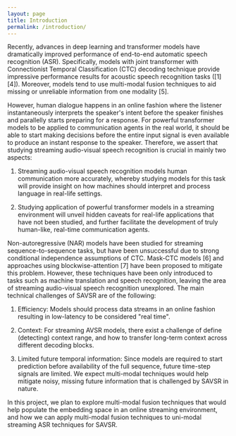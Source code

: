 ```yaml
---
layout: page
title: Introduction
permalink: /introduction/
---
```


Recently, advances in deep learning and transformer models have dramatically improved performance of end-to-end automatic speech recognition (ASR). Specifically, models with joint transformer with Connectionist Temporal Classification (CTC) decoding technique provide impressive performance results for acoustic speech recognition tasks ([1] [4]). Moreover, models tend to use multi-modal fusion techniques to aid missing or unreliable information from one modality [5].

However, human dialogue happens in an online fashion where the listener instantaneously interprets the speaker's intent before the speaker finishes and parallelly starts preparing for a response. For powerful transformer models to be applied to communication agents in the real world, it should be able to start making decisions before the entire input signal is even available to produce an instant response to the speaker. 
Therefore, we assert that studying streaming audio-visual speech recognition is crucial in mainly two aspects:

1. Streaming audio-visual speech recognition models human communication more accurately, whereby studying models for this task will provide insight on how machines should interpret and process language in real-life settings.

2. Studying application of powerful transformer models in a streaming environment will unveil hidden caveats for real-life applications that have not been studied, and further facilitate the development of truly human-like, real-time communication agents.


Non-autoregressive (NAR) models have been studied for streaming sequence-to-sequence tasks, but have been unsuccessful due to strong conditional independence assumptions of CTC. Mask-CTC models [6] and approaches using blockwise-attention [7] have been proposed to mitigate this problem. However, these techniques have been only introduced to tasks such as machine translation and speech recognition, leaving the area of streaming audio-visual speech recognition unexplored. The main technical challenges of SAVSR are of the following:
<!-- Identify Main Technical Challenges -->

1. Efficiency: Models should process data streams in an online fashion resulting in low-latency to be considered "real time".

2. Context: For streaming AVSR models, there exist a challenge of define (detecting) context range, and how to transfer long-term context across different decoding blocks.

3. Limited future temporal information: Since models are required to start prediction before availability of the full sequence, future time-step signals are limited. We expect multi-modal techniques would help mitigate noisy, missing future information that is challenged by SAVSR in nature. 


<!-- Impact on research community, society -->
In this project, we plan to explore multi-modal fusion techniques that would help populate the embedding space in an online streaming environment, and how we can apply multi-modal fusion techniques to uni-modal streaming ASR techniques for SAVSR.